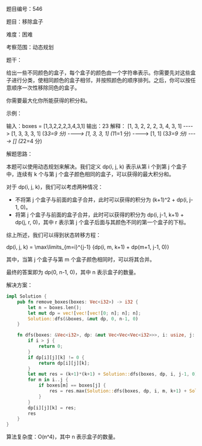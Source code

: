 题目编号：546

题目：移除盒子

难度：困难

考察范围：动态规划

题干：

给出一些不同颜色的盒子，每个盒子的颜色由一个字符串表示。你需要先对这些盒子进行分类，使相同颜色的盒子相邻，并按照颜色的顺序排列。之后，你可以按任意顺序一次性移除同色的盒子。

你需要最大化你所能获得的积分和。

示例：

输入：boxes = [1,3,2,2,2,3,4,3,1]
输出：23
解释：
[1, 3, 2, 2, 2, 3, 4, 3, 1] 
----> [1, 3, 3, 3, 1] (3*3=9 分) 
----> [1, 3, 3, 1] (1*1=1 分) 
----> [1, 1] (3*3=9 分) 
----> [] (2*2=4 分)

解题思路：

本题可以使用动态规划来解决。我们定义 dp(i, j, k) 表示从第 i 个到第 j 个盒子中，连续有 k 个与第 j 个盒子颜色相同的盒子，可以获得的最大积分和。

对于 dp(i, j, k)，我们可以考虑两种情况：

- 不将第 j 个盒子与前面的盒子合并，此时可以获得的积分为 (k+1)^2 + dp(i, j-1, 0)。
- 将第 j 个盒子与前面的盒子合并，此时可以获得的积分为 dp(i, j-1, k+1) + dp(j, r, 0)，其中 r 表示第 j 个盒子后面与其颜色不同的第一个盒子的下标。

综上所述，我们可以得到状态转移方程：

dp(i, j, k) = \max\limits_{m=i}^{j-1} \{dp(i, m, k+1) + dp(m+1, j-1, 0)\}

其中，当第 j 个盒子与第 m 个盒子颜色相同时，可以将其合并。

最终的答案即为 dp(0, n-1, 0)，其中 n 表示盒子的数量。

解决方案：

```rust
impl Solution {
    pub fn remove_boxes(boxes: Vec<i32>) -> i32 {
        let n = boxes.len();
        let mut dp = vec![vec![vec![0; n]; n]; n];
        Solution::dfs(&boxes, &mut dp, 0, n-1, 0)
    }

    fn dfs(boxes: &Vec<i32>, dp: &mut Vec<Vec<Vec<i32>>>, i: usize, j: usize, k: usize) -> i32 {
        if i > j {
            return 0;
        }
        if dp[i][j][k] != 0 {
            return dp[i][j][k];
        }
        let mut res = (k+1)*(k+1) + Solution::dfs(boxes, dp, i, j-1, 0);
        for m in i..j {
            if boxes[m] == boxes[j] {
                res = res.max(Solution::dfs(boxes, dp, i, m, k+1) + Solution::dfs(boxes, dp, m+1, j-1, 0));
            }
        }
        dp[i][j][k] = res;
        res
    }
}
```

算法复杂度：O(n^4)，其中 n 表示盒子的数量。